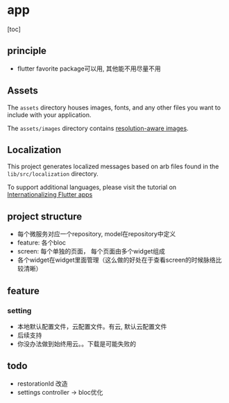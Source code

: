 # app

[toc]

## principle

* flutter favorite package可以用, 其他能不用尽量不用

## Assets

The `assets` directory houses images, fonts, and any other files you want to
include with your application.

The `assets/images` directory contains [resolution-aware
images](https://flutter.dev/docs/development/ui/assets-and-images#resolution-aware).

## Localization

This project generates localized messages based on arb files found in
the `lib/src/localization` directory.

To support additional languages, please visit the tutorial on
[Internationalizing Flutter
apps](https://flutter.dev/docs/development/accessibility-and-localization/internationalization)

## project structure

* 每个微服务对应一个repository, model在repository中定义
* feature: 各个bloc
* screen: 每个单独的页面， 每个页面由多个widget组成
* 各个widget在widget里面管理（这么做的好处在于查看screen的时候脉络比较清晰）

## feature

### setting

* 本地默认配置文件，云配置文件。有云, 默认云配置文件
* 后续支持
* 你没办法做到始终用云。。下载是可能失败的

## todo

* restorationId 改造
* settings controller -> bloc优化